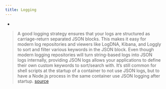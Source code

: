 ```yaml
---
title: Logging
---
```


- 
> A good logging strategy ensures that your logs are structured as carriage-return separated JSON blocks. This makes it easy for modern log repositories and viewers like LogDNA, Kibana, and Loggly to sort and filter various keywords in the JSON block. Even though modern logging repositories will turn string-based logs into JSON logs internally, providing JSON logs allows your applications to define their own custom keywords to sort/search with. It’s still common for shell scripts at the startup of a container to not use JSON logs, but to have a Node.js process in the same container use JSON logging after startup.
[source](https://developer.ibm.com/languages/node-js/blogs/nodejs-reference-architectire-pino-for-logging/)
